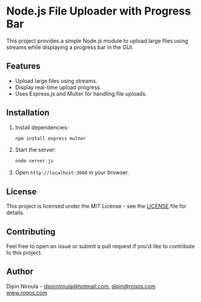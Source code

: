 # Node.js File Uploader with Progress Bar

This project provides a simple Node.js module to upload large files using streams while displaying a progress bar in the GUI.

## Features
- Upload large files using streams.
- Display real-time upload progress.
- Uses Express.js and Multer for handling file uploads.

## Installation

1. Install dependencies:
   ```sh
   npm install express multer
   ```
2. Start the server:
   ```sh
   node server.js
   ```
3. Open `http://localhost:3000` in your browser.

## License

This project is licensed under the MIT License - see the [LICENSE](https://opensource.org/license/mit) file for details.

## Contributing

Feel free to open an issue or submit a pull request if you'd like to contribute to this project.

## Author

Dipin Niroula - dipinniroula@hotmail.com, dipin@roqos.com  
www.roqos.com
